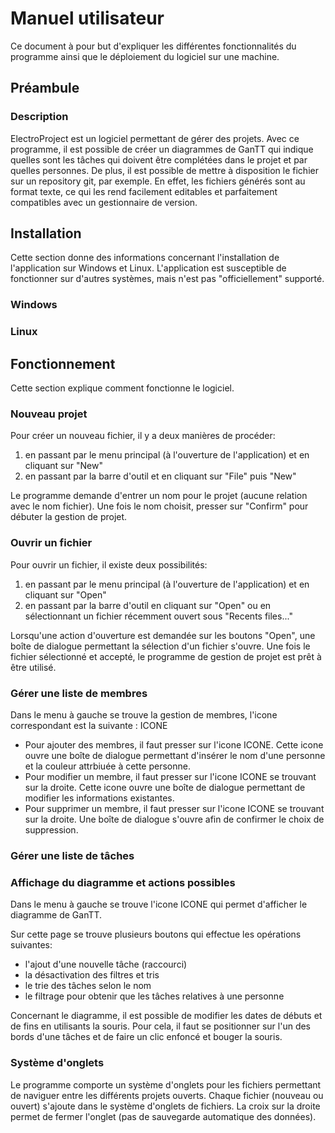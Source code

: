# Manuel utilisateur

Ce document à pour but d'expliquer les différentes fonctionnalités du programme ainsi que le déploiement du logiciel sur une machine.

## Préambule

### Description

ElectroProject est un logiciel permettant de gérer des projets.
Avec ce programme, il est possible de créer un diagrammes de GanTT qui indique quelles sont les tâches qui doivent être complétées dans le projet et par quelles personnes.
De plus, il est possible de mettre à disposition le fichier sur un repository git, par exemple. En effet, les fichiers générés sont au format texte, ce qui les rend facilement editables et parfaitement compatibles avec un gestionnaire de version.

## Installation

Cette section donne des informations concernant l'installation de l'application sur Windows et Linux.
L'application est susceptible de fonctionner sur d'autres systèmes, mais n'est pas "officiellement" supporté.

### Windows



### Linux



## Fonctionnement

Cette section explique comment fonctionne le logiciel.

### Nouveau projet

Pour créer un nouveau fichier, il y a deux manières de procéder:
1. en passant par le menu principal (à l'ouverture de l'application) et en cliquant sur "New"
2. en passant par la barre d'outil et en cliquant sur "File" puis "New"

Le programme demande d'entrer un nom pour le projet (aucune relation avec le nom fichier).
Une fois le nom choisit, presser sur "Confirm" pour débuter la gestion de projet.

### Ouvrir un fichier

Pour ouvrir un fichier, il existe deux possibilités:
1. en passant par le menu principal (à l'ouverture de l'application) et en cliquant sur "Open"
2. en passant par la barre d'outil en cliquant sur "Open" ou en sélectionnant un fichier récemment ouvert sous "Recents files..."

Lorsqu'une action d'ouverture est demandée sur les boutons "Open", une boîte de dialogue permettant la sélection d'un fichier s'ouvre.
Une fois le fichier sélectionné et accepté, le programme de gestion de projet est prêt à être utilisé.

### Gérer une liste de membres

Dans le menu à gauche se trouve la gestion de membres, l'icone correspondant est la suivante : ICONE

- Pour ajouter des membres, il faut presser sur l'icone ICONE. Cette icone ouvre une boîte de dialogue permettant d'insérer le nom d'une personne et la couleur attrbiuée à cette personne.
- Pour modifier un membre, il faut presser sur l'icone ICONE se trouvant sur la droite. Cette icone ouvre une boîte de dialogue permettant de modifier les informations existantes.
- Pour supprimer un membre, il faut presser sur l'icone ICONE se trouvant sur la droite. Une boîte de dialogue s'ouvre afin de confirmer le choix de suppression.

### Gérer une liste de tâches



### Affichage du diagramme et actions possibles

Dans le menu à gauche se trouve l'icone ICONE qui permet d'afficher le diagramme de GanTT.

Sur cette page se trouve plusieurs boutons qui effectue les opérations suivantes:
- l'ajout d'une nouvelle tâche (raccourci)
- la désactivation des filtres et tris
- le trie des tâches selon le nom
- le filtrage pour obtenir que les tâches relatives à une personne

Concernant le diagramme, il est possible de modifier les dates de débuts et de fins en utilisants la souris.
Pour cela, il faut se positionner sur l'un des bords d'une tâches et de faire un clic enfoncé et bouger la souris.

### Système d'onglets

Le programme comporte un système d'onglets pour les fichiers permettant de naviguer entre les différents projets ouverts. Chaque fichier (nouveau ou ouvert) s'ajoute dans le système d'onglets de fichiers. La croix sur la droite permet de fermer l'onglet (pas de sauvegarde automatique des données).
